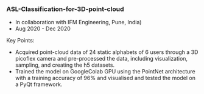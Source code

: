 ### ASL-Classification-for-3D-point-cloud
- In collaboration with IFM Engineering, Pune, India) 
- Aug 2020 - Dec 2020

Key Points:
- Acquired point-cloud data of 24 static alphabets of 6 users through a 3D picoflex camera and pre-processed the data, 
including visualization, sampling, and creating the h5 datasets.
- Trained the model on GoogleColab GPU using the PointNet architecture with a training accuracy of 96% and visualised 
and tested the model on a PyQt framework.

